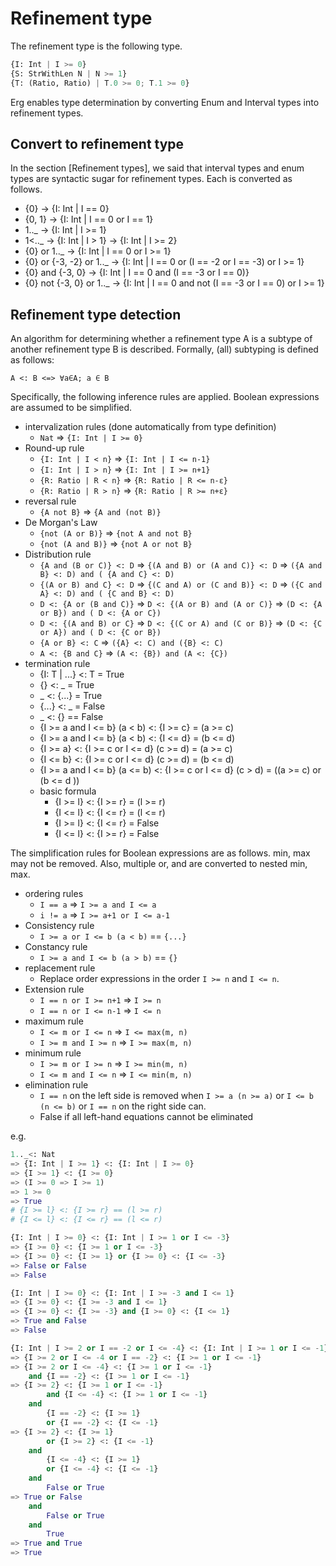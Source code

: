 # Refinement type

The refinement type is the following type.

```python
{I: Int | I >= 0}
{S: StrWithLen N | N >= 1}
{T: (Ratio, Ratio) | T.0 >= 0; T.1 >= 0}
```

Erg enables type determination by converting Enum and Interval types into refinement types.

## Convert to refinement type

In the section [Refinement types], we said that interval types and enum types are syntactic sugar for refinement types. Each is converted as follows.

* {0} -> {I: Int | I == 0}
* {0, 1} -> {I: Int | I == 0 or I == 1}
* 1.._ -> {I: Int | I >= 1}
* 1<.._ -> {I: Int | I > 1} -> {I: Int | I >= 2}
* {0} or 1.._ -> {I: Int | I == 0 or I >= 1}
* {0} or {-3, -2} or 1.._ -> {I: Int | I == 0 or (I == -2 or I == -3) or I >= 1}
* {0} and {-3, 0} -> {I: Int | I == 0 and (I == -3 or I == 0)}
* {0} not {-3, 0} or 1.._ -> {I: Int | I == 0 and not (I == -3 or I == 0) or I >= 1}

## Refinement type detection

An algorithm for determining whether a refinement type A is a subtype of another refinement type B is described. Formally, (all) subtyping is defined as follows:

```console
A <: B <=> ∀a∈A; a ∈ B
```

Specifically, the following inference rules are applied. Boolean expressions are assumed to be simplified.

* intervalization rules (done automatically from type definition)
  * `Nat` => `{I: Int | I >= 0}`
* Round-up rule
  * `{I: Int | I < n}` => `{I: Int | I <= n-1}`
  * `{I: Int | I > n}` => `{I: Int | I >= n+1}`
  * `{R: Ratio | R < n}` => `{R: Ratio | R <= n-ε}`
  * `{R: Ratio | R > n}` => `{R: Ratio | R >= n+ε}`
* reversal rule
  * `{A not B}` => `{A and (not B)}`
* De Morgan's Law
  * `{not (A or B)}` => `{not A and not B}`
  * `{not (A and B)}` => `{not A or not B}`
* Distribution rule
  * `{A and (B or C)} <: D` => `{(A and B) or (A and C)} <: D` => `({A and B} <: D) and ( {A and C} <: D)`
  * `{(A or B) and C} <: D` => `{(C and A) or (C and B)} <: D` => `({C and A} <: D) and ( {C and B} <: D)`
  * `D <: {A or (B and C)}` => `D <: {(A or B) and (A or C)}` => `(D <: {A or B}) and ( D <: {A or C})`
  * `D <: {(A and B) or C}` => `D <: {(C or A) and (C or B)}` => `(D <: {C or A}) and ( D <: {C or B})`
  * `{A or B} <: C` => `({A} <: C) and ({B} <: C)`
  * `A <: {B and C}` => `(A <: {B}) and (A <: {C})`
* termination rule
  * {I: T | ...} <: T = True
  * {} <: _ = True
  * _ <: {...} = True
  * {...} <: _ = False
  * _ <: {} == False
  * {I >= a and I <= b} (a < b) <: {I >= c} = (a >= c)
  * {I >= a and I <= b} (a < b) <: {I <= d} = (b <= d)
  * {I >= a} <: {I >= c or I <= d} (c >= d) = (a >= c)
  * {I <= b} <: {I >= c or I <= d} (c >= d) = (b <= d)
  * {I >= a and I <= b} (a <= b) <: {I >= c or I <= d} (c > d) = ((a >= c) or (b <= d ))
  * basic formula
    * {I >= l} <: {I >= r} = (l >= r)
    * {I <= l} <: {I <= r} = (l <= r)
    * {I >= l} <: {I <= r} = False
    * {I <= l} <: {I >= r} = False

The simplification rules for Boolean expressions are as follows. min, max may not be removed. Also, multiple or, and are converted to nested min, max.

* ordering rules
  * `I == a` => `I >= a and I <= a`
  * `i != a` => `I >= a+1 or I <= a-1`
* Consistency rule
  * `I >= a or I <= b (a < b)` == `{...}`
* Constancy rule
  * `I >= a and I <= b (a > b)` == `{}`
* replacement rule
  * Replace order expressions in the order `I >= n` and `I <= n`.
* Extension rule
  * `I == n or I >= n+1` => `I >= n`
  * `I == n or I <= n-1` => `I <= n`
* maximum rule
  * `I <= m or I <= n` => `I <= max(m, n)`
  * `I >= m and I >= n` => `I >= max(m, n)`
* minimum rule
  * `I >= m or I >= n` => `I >= min(m, n)`
  * `I <= m and I <= n` => `I <= min(m, n)`
* elimination rule
  * `I == n` on the left side is removed when `I >= a (n >= a)` or `I <= b (n <= b)` or `I == n` on the right side can.
  * False if all left-hand equations cannot be eliminated

e.g.

```python
1.._<: Nat
=> {I: Int | I >= 1} <: {I: Int | I >= 0}
=> {I >= 1} <: {I >= 0}
=> (I >= 0 => I >= 1)
=> 1 >= 0
=> True
# {I >= l} <: {I >= r} == (l >= r)
# {I <= l} <: {I <= r} == (l <= r)
```

```python
{I: Int | I >= 0} <: {I: Int | I >= 1 or I <= -3}
=> {I >= 0} <: {I >= 1 or I <= -3}
=> {I >= 0} <: {I >= 1} or {I >= 0} <: {I <= -3}
=> False or False
=> False
```

```python
{I: Int | I >= 0} <: {I: Int | I >= -3 and I <= 1}
=> {I >= 0} <: {I >= -3 and I <= 1}
=> {I >= 0} <: {I >= -3} and {I >= 0} <: {I <= 1}
=> True and False
=> False
```

```python
{I: Int | I >= 2 or I == -2 or I <= -4} <: {I: Int | I >= 1 or I <= -1}
=> {I >= 2 or I <= -4 or I == -2} <: {I >= 1 or I <= -1}
=> {I >= 2 or I <= -4} <: {I >= 1 or I <= -1}
    and {I == -2} <: {I >= 1 or I <= -1}
=> {I >= 2} <: {I >= 1 or I <= -1}
        and {I <= -4} <: {I >= 1 or I <= -1}
    and
        {I == -2} <: {I >= 1}
        or {I == -2} <: {I <= -1}
=> {I >= 2} <: {I >= 1}
        or {I >= 2} <: {I <= -1}
    and
        {I <= -4} <: {I >= 1}
        or {I <= -4} <: {I <= -1}
    and
        False or True
=> True or False
    and
        False or True
    and
        True
=> True and True
=> True
```
